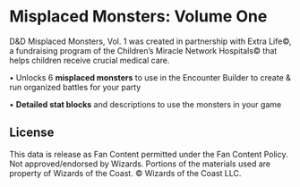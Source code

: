 # Misplaced Monsters: Volume One


D&D Misplaced Monsters, Vol. 1 was created in partnership with Extra Life©, a fundraising program of the Children’s Miracle Network Hospitals© that helps children receive crucial medical care.

• Unlocks 6 **misplaced monsters** to use in the Encounter Builder to create & run organized battles for your party

• **Detailed stat blocks** and descriptions to use the monsters in your game

## License

This data is release as Fan Content permitted under the Fan Content Policy. Not approved/endorsed by Wizards. Portions of the materials used are property of Wizards of the Coast. © Wizards of the Coast LLC.
